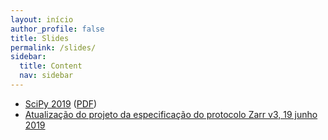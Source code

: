 ```yaml
---
layout: início
author_profile: false
title: Slides
permalink: /slides/
sidebar:
  title: Content
  nav: sidebar
---
```


- [SciPy 2019](scipy-2019.html) ([PDF](scipy-2019.pdf))
- [Atualização do projeto da especificação do protocolo Zarr v3, 19 junho 2019](v3-update-20190619.html)
